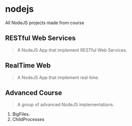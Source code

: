 # nodejs
All NodeJS projects made from course

## RESTful Web Services
> A NodeJS App that implement RESTful Web Services.

## RealTime Web
> A NodeJS App that implement real time.

## Advanced Course
> A group of advanced NodeJS implementations.
1. BigFiles.
2. ChildProcesses
